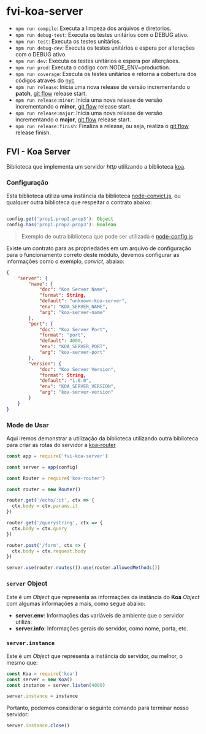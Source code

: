 # fvi-koa-server

- `npm run compile`: Executa a limpeza dos arquivos e diretorios.
- `npm run debug-test`: Executa os testes unitários com o DEBUG ativo.
- `npm run test`: Executa os testes unitários.
- `npm run debug-dev`: Executa os testes unitários e espera por alterações com o DEBUG ativo.
- `npm run dev`: Executa os testes unitários e espera por alterçãoes.
- `npm run prod`: Executa o código com NODE_ENV=production.
- `npm run coverage`: Executa os testes unitários e retorna a cobertura dos códigos através do [nyc](https://github.com/istanbuljs/nyc/)
- `npm run release`: Inicia uma nova release de versão incrementando o **patch**, [git flow](https://github.com/nvie/gitflow/) release start.
- `npm run release:minor`: Inicia uma nova release de versão incrementando o **minor**, [git flow](https://github.com/nvie/gitflow/) release start.
- `npm run release:major`: Inicia uma nova release de versão incrementando o **major**, [git flow](https://github.com/nvie/gitflow/) release start.
- `npm run release:finish`: Finaliza a release, ou seja, realiza o [git flow](https://github.com/nvie/gitflow/) release finish.

## FVI - Koa Server

Biblioteca que implementa um servidor _http_ utilizando a biblioteca [koa](https://github.com/koajs/koa).

### Configuração

Esta biblioteca utiliza uma instância da biblioteca [node-convict.js](https://github.com/mozilla/node-convict), ou qualquer outra biblioteca que respeitar o contrato abaixo:

```javascript

config.get('prop1.prop2.prop3'): Object
config.has('prop1.prop2.prop3'): Boolean

```

> Exemplo de outra biblioteca que pode ser utilizada é [node-config.js](https://github.com/lorenwest/node-config)

Existe um contrato para as propriedades em um arquivo de configuração para o funcionamento correto deste módulo, devemos configurar as informações como o exemplo, _convict_, abaixo:

```json
{
    "server": {
        "name": {
            "doc": "Koa Server Name",
            "format": String,
            "default": "unknown-koa-server",
            "env": "KOA_SERVER_NAME",
            "arg": "koa-server-name"
        },
        "port": {
            "doc": "Koa Server Port",
            "format": "port",
            "default": 4000,
            "env": "KOA_SERVER_PORT",
            "arg": "koa-server-port"
        },
        "version": {
            "doc": "Koa Server Version",
            "format": String,
            "default": "1.0.0",
            "env": "KOA_SERVER_VERSION",
            "arg": "koa-server-version"
        }
    }
}
```

### Mode de Usar

Aqui iremos demonstrar a utilização da biblioteca utilizando outra biblioteca para criar as rotas do servidor a [koa-router](https://github.com/koajs/router)

```javascript
const app = require('fvi-koa-server')

const server = app(config)

const Router = require('koa-router')

const router = new Router()

router.get('/echo/:it', ctx => {
  ctx.body = ctx.params.it
})

router.get('/querystring', ctx => {
  ctx.body = ctx.query
})

router.post('/form', ctx => {
  ctx.body = ctx.request.body
})

server.use(router.routes()).use(router.allowedMethods())
```

### `server` Object

Este é um _Object_ que representa as informações da instância do **Koa** _Object_ com algumas informações a mais, como segue abaixo:

- **server.env**: Informações das variáveis de ambiente que o servidor utiliza.
- **server.info**: Informações gerais do servidor, como nome, porta, etc.

### `server.instance`

Este é um _Object_ que representa a instância do servidor, ou melhor, o mesmo que:

```javascript
const Koa = require('koa')
const server = new Koa()
const instance = server.listen(4000)

server.instance = instance
```

Portanto, podemos considerar o seguinte comando para terminar nosso servidor:

```javascript
server.instance.close()
```
